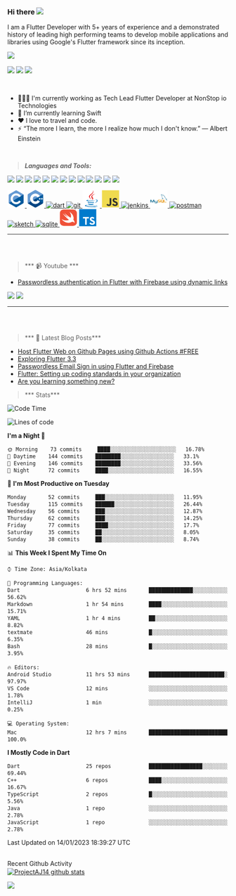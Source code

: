 ### Hi there <img src="https://media.giphy.com/media/hvRJCLFzcasrR4ia7z/giphy.gif" width="25px">

I am a Flutter Developer with 5+ years of experience and a demonstrated history of leading high performing teams to develop mobile applications and libraries using Google's Flutter framework since its inception.

![](https://profile-counter.glitch.me/ProjectAJ14/count.svg)


[<img src="https://img.shields.io/badge/instagram-%23E4405F.svg?&style=for-the-badge&logo=instagram&logoColor=white" />][instagram]
[<img src="https://img.shields.io/badge/twitter-%231DA1F2.svg?&style=for-the-badge&logo=twitter&logoColor=white" />][twitter]
[<img src="https://img.shields.io/badge/linkedin-%230077B5.svg?&style=for-the-badge&logo=linkedin&logoColor=white" />][linkedin]
<!-- [<img src="https://img.shields.io/badge/reddit-%23FF4500.svg?&style=for-the-badge&logo=reddit&logoColor=white" />][reddit] -->

<br/>


- 👨🏾‍💻 I'm currently working as Tech Lead Flutter Developer at NonStop io Technologies</span>
- 🌱 I’m currently learning Swift</span>
- ❤️ I love to travel and code.
- ⚡ “The more I learn, the more I realize how much I don't know.”
 ― Albert Einstein


<br />


> ***Languages and Tools:***

 
[<img src="https://img.shields.io/static/v1?message=FLUTTER&logo=flutter&labelColor=5C82DF&color=5C82DF&label=%20&style=for-the-badge" />][flutter]
[<img src="https://img.shields.io/static/v1?message=Android&logo=android&labelColor=18a096&color=18a096&label=%20&style=for-the-badge" />][android]
[<img src="https://img.shields.io/static/v1?message=IOS&logo=apple&labelColor=1DACF9&color=1DACF9&label=%20&style=for-the-badge" />][ios]
[<img src="https://img.shields.io/static/v1?message=Firebase&logo=Firebase&labelColor=F47C01&color=F47C01&label=%20&style=for-the-badge" />][firebase]
[<img src="https://img.shields.io/static/v1?message=Fastlane&logo=Fastlane&labelColor=090847&color=090847&label=%20&style=for-the-badge" />][firebase]
[<img src="https://img.shields.io/static/v1?message=Code Magic&logo=Code Magic&labelColor=FF3FCC&color=FF3FCC&label=%20&style=for-the-badge" />][code_magic]
[<img src="https://img.shields.io/static/v1?message=CICD&logo=CICD&labelColor=5F3485&color=5F3485&label=%20&style=for-the-badge" />][code_magic]
[<img src="https://img.shields.io/badge/Google%20Cloud%20-%234285F4.svg?&style=for-the-badge&logo=google-cloud&logoColor=white"/>][google cloud]
[<img src="https://img.shields.io/badge/github%20-%23121011.svg?&style=for-the-badge&logo=github&logoColor=white"/>][github]
[<img src ="https://img.shields.io/badge/MongoDB-%234ea94b.svg?&style=for-the-badge&logo=mongodb&logoColor=white"/>][mongodb]
[<img src="https://img.shields.io/badge/mysql-%2300f.svg?&style=for-the-badge&logo=mysql&logoColor=white"/>][mysql]
[<img src="https://img.shields.io/badge/material%20ui%20-%230081CB.svg?&style=for-the-badge&logo=material-ui&logoColor=white"/>][materialui]
[<img src="https://img.shields.io/badge/node.js%20-%2343853D.svg?&style=for-the-badge&logo=node.js&logoColor=white"/>][Nodejs]


<p align="left"> <a href="https://developer.android.com" target="_blank" rel="noreferrer">  <a href="https://www.cprogramming.com/" target="_blank" rel="noreferrer"> <img src="https://raw.githubusercontent.com/devicons/devicon/master/icons/c/c-original.svg" alt="c" width="40" height="40"/> </a> <a href="https://www.w3schools.com/cpp/" target="_blank" rel="noreferrer"> <img src="https://raw.githubusercontent.com/devicons/devicon/master/icons/cplusplus/cplusplus-original.svg" alt="cplusplus" width="40" height="40"/> </a> <a href="https://dart.dev" target="_blank" rel="noreferrer"> <img src="https://www.vectorlogo.zone/logos/dartlang/dartlang-icon.svg" alt="dart" width="40" height="40"/> <a href="https://git-scm.com/" target="_blank" rel="noreferrer"> <img src="https://www.vectorlogo.zone/logos/git-scm/git-scm-icon.svg" alt="git" width="40" height="40"/> </a> <a href="https://www.java.com" target="_blank" rel="noreferrer"> <img src="https://raw.githubusercontent.com/devicons/devicon/master/icons/java/java-original.svg" alt="java" width="40" height="40"/> </a> <a href="https://developer.mozilla.org/en-US/docs/Web/JavaScript" target="_blank" rel="noreferrer"> <img src="https://raw.githubusercontent.com/devicons/devicon/master/icons/javascript/javascript-original.svg" alt="javascript" width="40" height="40"/> </a> <a href="https://www.jenkins.io" target="_blank" rel="noreferrer"> <img src="https://www.vectorlogo.zone/logos/jenkins/jenkins-icon.svg" alt="jenkins" width="40" height="40"/> </a> <a href="https://www.mysql.com/" target="_blank" rel="noreferrer"> <img src="https://raw.githubusercontent.com/devicons/devicon/master/icons/mysql/mysql-original-wordmark.svg" alt="mysql" width="40" height="40"/> </a> <a href="https://postman.com" target="_blank" rel="noreferrer"> <img src="https://www.vectorlogo.zone/logos/getpostman/getpostman-icon.svg" alt="postman" width="40" height="40"/> </a> <a href="https://www.sketch.com/" target="_blank" rel="noreferrer"> <img src="https://www.vectorlogo.zone/logos/sketchapp/sketchapp-icon.svg" alt="sketch" width="40" height="40"/> </a> <a href="https://www.sqlite.org/" target="_blank" rel="noreferrer"> <img src="https://www.vectorlogo.zone/logos/sqlite/sqlite-icon.svg" alt="sqlite" width="40" height="40"/> </a> <a href="https://developer.apple.com/swift/" target="_blank" rel="noreferrer"> <img src="https://raw.githubusercontent.com/devicons/devicon/master/icons/swift/swift-original.svg" alt="swift" width="40" height="40"/> </a> <a href="https://www.typescriptlang.org/" target="_blank" rel="noreferrer"> <img src="https://raw.githubusercontent.com/devicons/devicon/master/icons/typescript/typescript-original.svg" alt="typescript" width="40" height="40"/> </a> </p>




-----------

<br />
<br />

> *** 📹 Youtube ***


- [Passwordless authentication in Flutter with Firebase using dynamic links](https://www.youtube.com/watch?v=JHTSgFl8VH0)

[<img src="https://img.shields.io/youtube/channel/subscribers/UCyV2fy32RyPgOco83tMkR-g?style=social" />][youtube]
[<img src="https://img.shields.io/youtube/channel/views/UCyV2fy32RyPgOco83tMkR-g?style=social" />][youtube]


-----------

<br />
<br />

> *** 📕 Latest Blog Posts***

<!-- BLOG-POST-LIST:START -->
- [Host Flutter Web on Github Pages using Github Actions #FREE](https://blog.nonstopio.com/host-flutter-web-on-github-pages-using-github-actions-free-168585ec2981?source=rss-809bf38703df------2)
- [Exploring Flutter 3.3](https://blog.nonstopio.com/exploring-the-new-flutter-3-3-4d9e0fd062ff?source=rss-809bf38703df------2)
- [Passwordless Email Sign in using Flutter and Firebase](https://blog.nonstopio.com/passwordless-email-sign-in-using-flutter-and-firebase-36f159c9d1aa?source=rss-809bf38703df------2)
- [Flutter: Setting up coding standards in your organization](https://blog.nonstopio.com/flutter-fabricating-coding-standards-in-your-organization-f209a4a5a84e?source=rss-809bf38703df------2)
- [Are you learning something new?](https://blog.nonstopio.com/are-you-learning-something-new-e2729d63acbd?source=rss-809bf38703df------2)
<!-- BLOG-POST-LIST:END -->


> *** Stats***

<!--START_SECTION:waka-->
![Code Time](http://img.shields.io/badge/Code%20Time-348%20hrs%2048%20mins-blue)

![Lines of code](https://img.shields.io/badge/From%20Hello%20World%20I%27ve%20Written-271%20Thousand%20lines%20of%20code-blue)

**I'm a Night 🦉** 

```text
🌞 Morning    73 commits     ████░░░░░░░░░░░░░░░░░░░░░   16.78% 
🌆 Daytime    144 commits    ████████░░░░░░░░░░░░░░░░░   33.1% 
🌃 Evening    146 commits    ████████░░░░░░░░░░░░░░░░░   33.56% 
🌙 Night      72 commits     ████░░░░░░░░░░░░░░░░░░░░░   16.55%

```
📅 **I'm Most Productive on Tuesday** 

```text
Monday       52 commits     ███░░░░░░░░░░░░░░░░░░░░░░   11.95% 
Tuesday      115 commits    ██████░░░░░░░░░░░░░░░░░░░   26.44% 
Wednesday    56 commits     ███░░░░░░░░░░░░░░░░░░░░░░   12.87% 
Thursday     62 commits     ███░░░░░░░░░░░░░░░░░░░░░░   14.25% 
Friday       77 commits     ████░░░░░░░░░░░░░░░░░░░░░   17.7% 
Saturday     35 commits     ██░░░░░░░░░░░░░░░░░░░░░░░   8.05% 
Sunday       38 commits     ██░░░░░░░░░░░░░░░░░░░░░░░   8.74%

```


📊 **This Week I Spent My Time On** 

```text
⌚︎ Time Zone: Asia/Kolkata

💬 Programming Languages: 
Dart                     6 hrs 52 mins       ██████████████░░░░░░░░░░░   56.62% 
Markdown                 1 hr 54 mins        ████░░░░░░░░░░░░░░░░░░░░░   15.71% 
YAML                     1 hr 4 mins         ██░░░░░░░░░░░░░░░░░░░░░░░   8.82% 
textmate                 46 mins             █░░░░░░░░░░░░░░░░░░░░░░░░   6.35% 
Bash                     28 mins             █░░░░░░░░░░░░░░░░░░░░░░░░   3.95%

🔥 Editors: 
Android Studio           11 hrs 53 mins      ████████████████████████░   97.97% 
VS Code                  12 mins             ░░░░░░░░░░░░░░░░░░░░░░░░░   1.78% 
IntelliJ                 1 min               ░░░░░░░░░░░░░░░░░░░░░░░░░   0.25%

💻 Operating System: 
Mac                      12 hrs 7 mins       █████████████████████████   100.0%

```

**I Mostly Code in Dart** 

```text
Dart                     25 repos            █████████████████░░░░░░░░   69.44% 
C++                      6 repos             ████░░░░░░░░░░░░░░░░░░░░░   16.67% 
TypeScript               2 repos             █░░░░░░░░░░░░░░░░░░░░░░░░   5.56% 
Java                     1 repo              ░░░░░░░░░░░░░░░░░░░░░░░░░   2.78% 
JavaScript               1 repo              ░░░░░░░░░░░░░░░░░░░░░░░░░   2.78%

```



 Last Updated on 14/01/2023 18:39:27 UTC
<!--END_SECTION:waka-->

<br />


 
  <summary>Recent Github Activity</summary>
<a href="https://github.com/ProjectAJ14">
  <img align="center" src="https://github-readme-stats.vercel.app/api?username=ProjectAJ14&show_icons=true&line_height=27&count_private=true&title_color=ffffff&text_color=c9cacc&icon_color=2bbc8a&bg_color=1d1f21&theme=radical&hide_title=true" alt="ProjectAJ14 github stats" />
</a>
 




[instagram]: https://www.instagram.com/projectaj14
[linkedin]: https://www.linkedin.com/in/ajay-kumar-586b7a22a
[twitter]: https://twitter.com/AjayK_14
[Nodejs]: https://nodejs.org/en/
[aws]: https://aws.amazon.com/
[kubernetes]: https://kubernetes.io/
[docker]: https://www.docker.com/
[vscode]: https://code.visualstudio.com/
[github]: https://github.com/
[graphql]: https://graphql.org/
[react]: https://reactjs.org/
[mysql]: https://www.mysql.com/
[postgres]: https://www.postgresql.org/
[mongodb]: https://www.mongodb.com/
[python]: https://www.python.org/
[javascript]: https://developer.mozilla.org/en-US/docs/Web/JavaScript
[dart]: https://dart.dev/
[fastapi]: https://fastapi.tiangolo.com/
[flutter]: https://flutter.dev
[materialui]: https://material-ui.com/
[express]: http://expressjs.com/
[google cloud]: https://cloud.google.com/
[firebase]: https://firebase.google.com/
[code_magic]: https://codemagic.io/start/
[android]: https://android.com/
[ios]: https://developer.apple.com/
[youtube]: https://www.youtube.com/channel/UCyV2fy32RyPgOco83tMkR-g

![](https://hit.yhype.me/github/profile?user_id=35396392)

